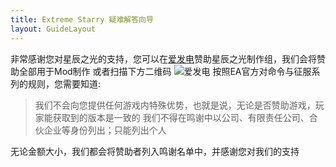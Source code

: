 ```yaml
---
title: Extreme Starry 疑难解答向导
layout: GuideLayout
---
```


非常感谢您对星辰之光的支持，您可以在[爱发电](https://afdian.net/a/ExtremeStarry)赞助星辰之光制作组，我们会将赞助全部用于Mod制作
或者扫描下方二维码
![爱发电](./afdian.jpg)
按照EA官方对命令与征服系列的规则，您需要知道:

> 我们不会向您提供任何游戏内特殊优势，也就是说，无论是否赞助游戏，玩家能获取到的版本是一致的
> 我们不得在鸣谢中以公司、有限责任公司、合伙企业等身份列出；只能列出个人

无论金额大小，我们都会将赞助者列入鸣谢名单中，并感谢您对我们的支持

